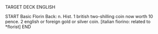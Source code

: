 TARGET DECK
ENGLISH

START
Basic
Florin
Back: n. Hist. 1 british two-shilling coin now worth 10 pence. 2 english or foreign gold or silver coin. [italian fiorino: related to *florist]
END
